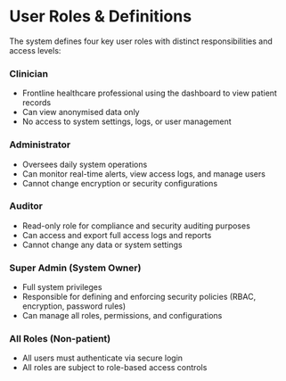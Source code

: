 # User Roles & Definitions

The system defines four key user roles with distinct responsibilities and access levels:

### Clinician
- Frontline healthcare professional using the dashboard to view patient records
- Can view anonymised data only
- No access to system settings, logs, or user management

### Administrator
- Oversees daily system operations
- Can monitor real-time alerts, view access logs, and manage users
- Cannot change encryption or security configurations

### Auditor
- Read-only role for compliance and security auditing purposes
- Can access and export full access logs and reports
- Cannot change any data or system settings

### Super Admin (System Owner)
- Full system privileges
- Responsible for defining and enforcing security policies (RBAC, encryption, password rules)
- Can manage all roles, permissions, and configurations

### All Roles (Non-patient)
- All users must authenticate via secure login
- All roles are subject to role-based access controls
